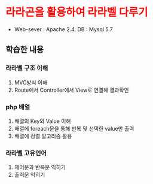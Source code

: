 # <span style="color:red">라라곤을 활용하여 라라벨 다루기</span>
* Web-sever : Apache 2.4, DB : Mysql 5.7
## 학습한 내용
### 라라벨 구조 이해
1. MVC방식 이해
2. Route에서 Controller에서 View로 연결해 결과확인 
### php 배열
1. 배열의 Key와 Value 이해
2. 배열에 foreach문을 통해 반복 및 선택한 value만 출력
3. 배열에 정렬 알고리즘 활용
### 라라벨 고유언어
1. 제어문과 반복문 익히기
2. 출력문 익히기

